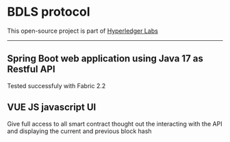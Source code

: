 # BDLS protocol 

This open-source project is part of [Hyperledger Labs](https://github.com/hyperledger-labs/bdls)


----------------
## Spring Boot web application using Java 17 as Restful API 
Tested successfuly with Fabric 2.2

## VUE JS javascript UI 
Give full access to all smart contract thought out the interacting with the API and displaying the current and previous block hash
